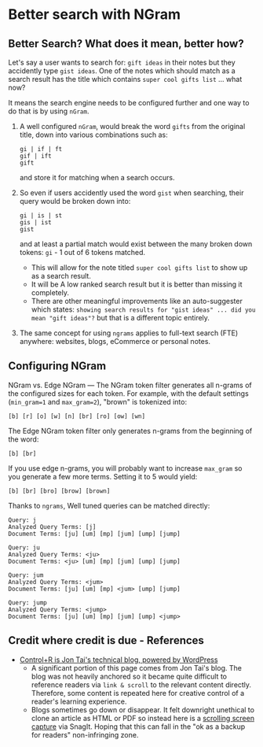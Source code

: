 # Better search with NGram

## Better Search? What does it mean, better how?

Let's say a user wants to search for: `gift ideas` in their notes but they accidently type `gist ideas`. One of the notes which should match as a search result has the title which contains `super cool gifts list` ... what now?

It means the search engine needs to be configured further and one way to do that is by using `nGram`.

1. A well configured `nGram`, would break the word `gifts` from the original title, down into various combinations such as:

   ```
   gi | if | ft
   gif | ift
   gift
   ```

   and store it for matching when a search occurs.

2. So even if users accidently used the word `gist` when searching, their query would be broken down into:

   ```
   gi | is | st
   gis | ist
   gist
   ```

   and at least a partial match would exist between the many broken down tokens: `gi` - 1 out of 6 tokens matched.

   * This will allow for the note titled `super cool gifts list` to show up as a search result.
   * It will be A low ranked search result but it is better than missing it completely.
   * There are other meaningful improvements like an auto-suggester which states: `showing search results for "gist ideas" ... did you mean "gift ideas"?` but that is a different topic entirely.

3. The same concept for using `ngrams` applies to full-text search \(FTE\) anywhere: websites, blogs, eCommerce or personal notes.

## Configuring NGram

NGram vs. Edge NGram — The NGram token filter generates all n-grams of the configured sizes for each token. For example, with the default settings \(`min_gram=1` and `max_gram=2`\), "brown" is tokenized into:

`[b] [r] [o] [w] [n] [br] [ro] [ow] [wn]`

The Edge NGram token filter only generates n-grams from the beginning of the word:

`[b] [br]`

If you use edge n-grams, you will probably want to increase `max_gram` so you generate a few more terms. Setting it to 5 would yield:

`[b] [br] [bro] [brow] [brown]`

Thanks to `ngrams`, Well tuned queries can be matched directly:

```
Query: j
Analyzed Query Terms: [j]
Document Terms: [ju] [um] [mp] [jum] [ump] [jump]

Query: ju
Analyzed Query Terms: <ju>
Document Terms: <ju> [um] [mp] [jum] [ump] [jump]

Query: jum
Analyzed Query Terms: <jum>
Document Terms: [ju] [um] [mp] <jum> [ump] [jump]

Query: jump
Analyzed Query Terms: <jump>
Document Terms: [ju] [um] [mp] [jum] [ump] <jump>
```

## Credit where credit is due - References

* [Control+R is Jon Tai's technical blog, powered by WordPress](https://jontai.me/blog/2013/02/adding-autocomplete-to-an-elasticsearch-search-application/)
  * A significant portion of this page comes from Jon Tai's blog. The blog was not heavily anchored so it became quite difficult to reference readers via `link & scroll` to the relevant content directly. Therefore, some content is repeated here for creative control of a reader's learning experience.
  * Blogs sometimes go down or disappear. It felt downright unethical to clone an article as HTML or PDF so instead here is a [scrolling screen capture](https://www.dropbox.com/s/hnf3s2kjsnp0lov/Adding%20Autocomplete%20to%20an%20elasticsearch%20Search%20Application.png?dl=0) via SnagIt. Hoping that this can fall in the "ok as a backup for readers" non-infringing zone.



